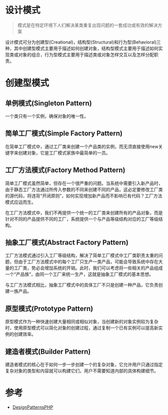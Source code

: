 # 设计模式

> 模式是在特定环境下人们解决某类重复出现问题的一套成功或有效的解决方案

设计模式可分为创建型(Creational)，结构型(Structural)和行为型(Behavioral)三种，其中创建型模式主要用于描述如何创建对象，结构型模式主要用于描述如何实现类或对象的组合，行为型模式主要用于描述类或对象怎样交互以及怎样分配职责。

# 创建型模式

## 单例模式(Singleton Pattern)

一个类只有一个实例，确保对象的唯一性。

## 简单工厂模式(Simple Factory Pattern)

在简单工厂模式中，通过工厂类来创建一个产品类的实例，而无须直接使用new关键字来创建对象，它是工厂模式家族中最简单的一员。

## 工厂方法模式(Factory Method Pattern)

简单工厂模式虽然简单，但存在一个很严重的问题。当系统中需要引入新产品时，由于静态工厂方法通过所传入参数的不同来创建不同的产品，这必定要修改工厂类的源代码，将违背“开闭原则”，如何实现增加新产品而不影响已有代码？工厂方法模式应运而生。

在工厂方法模式中，我们不再提供一个统一的工厂类来创建所有的产品对象，而是针对不同的产品提供不同的工厂，系统提供一个与产品等级结构对应的工厂等级结构。

## 抽象工厂模式(Abstract  Factory Pattern)

工厂方法模式通过引入工厂等级结构，解决了简单工厂模式中工厂类职责太重的问题，但由于工厂方法模式中的每个工厂只生产一类产品，可能会导致系统中存在大量的工厂类，势必会增加系统的开销。此时，我们可以考虑将一些相关的产品组成一个“产品族”，由同一个工厂来统一生产，这就是抽象工厂模式的基本思想。

与工厂方法模式相比，抽象工厂模式中的具体工厂不只是创建一种产品，它负责创建一族产品。

## 原型模式(Prototype Pattern)

原型模式作为一种快速创建大量相同或相似对象，当创建新的对象实例较为复杂时，使用原型模式可以简化对象的创建过程，通过复制一个已有实例可以提高新实例的创建效率。

## 建造者模式(Builder Pattern)

建造者模式的核心在于如何一步一步创建一个的复杂对象，它允许用户只通过指定复杂对象的类型和内容就可以构建它们，用户不需要知道内部的具体构建细节。

# 参考

- [DesignPatternsPHP](https://github.com/domnikl/DesignPatternsPHP)